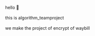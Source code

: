 <br>
hello 👋
</br>
<br>
this is algorithm_teamproject
<br>
</br>
we make the project of encrypt of waybill
</br>
